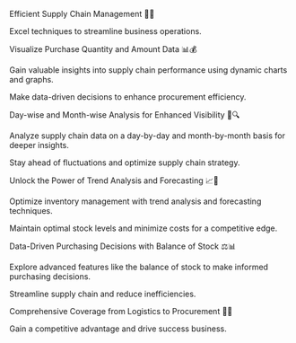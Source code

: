 Efficient Supply Chain Management 🔄💼

Excel techniques to streamline  business operations.



Visualize Purchase Quantity and Amount Data 📊💰

Gain valuable insights into supply chain performance using dynamic charts and graphs.

Make data-driven decisions to enhance procurement efficiency.



Day-wise and Month-wise Analysis for Enhanced Visibility 📅🔍

Analyze supply chain data on a day-by-day and month-by-month basis for deeper insights.

Stay ahead of fluctuations and optimize supply chain strategy.



Unlock the Power of Trend Analysis and Forecasting 📈🔮

Optimize inventory management with trend analysis and forecasting techniques.

Maintain optimal stock levels and minimize costs for a competitive edge.

Data-Driven Purchasing Decisions with Balance of Stock ⚖️📊

Explore advanced features like the balance of stock to make informed purchasing decisions.

Streamline  supply chain and reduce inefficiencies.

Comprehensive Coverage from Logistics to Procurement 🚚💡

Gain a competitive advantage and drive success  business.
